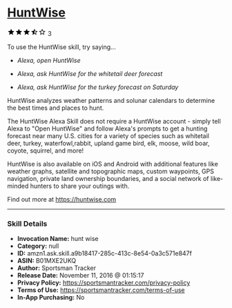 # [HuntWise](http://alexa.amazon.com/#skills/amzn1.ask.skill.a9b18417-285c-413c-8e54-0a3c571e847f)
![3.5 stars](../../images/ic_star_black_18dp_1x.png)![3.5 stars](../../images/ic_star_black_18dp_1x.png)![3.5 stars](../../images/ic_star_black_18dp_1x.png)![3.5 stars](../../images/ic_star_half_black_18dp_1x.png)![3.5 stars](../../images/ic_star_border_black_18dp_1x.png) 3

To use the HuntWise skill, try saying...

* *Alexa, open HuntWise*

* *Alexa, ask HuntWise for the whitetail deer forecast*

* *Alexa, ask HuntWise for the turkey forecast on Saturday*

HuntWise analyzes weather patterns and solunar calendars to determine the best times and places to hunt.

The HuntWise Alexa Skill does not require a HuntWise account - simply tell Alexa to "Open HuntWise" and follow Alexa's prompts to get a hunting forecast near many U.S. cities for a variety of species such as whitetail deer, turkey, waterfowl,rabbit, upland game bird, elk, moose, wild boar, coyote, squirrel, and more!

HuntWise is also available on iOS and Android with additional features like weather graphs, satellite and topographic maps, custom waypoints, GPS navigation, private land ownership boundaries, and a social network of like-minded hunters to share your outings with.

Find out more at https://huntwise.com

***

### Skill Details

* **Invocation Name:** hunt wise
* **Category:** null
* **ID:** amzn1.ask.skill.a9b18417-285c-413c-8e54-0a3c571e847f
* **ASIN:** B01MXE2UKQ
* **Author:** Sportsman Tracker
* **Release Date:** November 11, 2016 @ 01:15:17
* **Privacy Policy:** https://sportsmantracker.com/privacy-policy
* **Terms of Use:** https://sportsmantracker.com/terms-of-use
* **In-App Purchasing:** No
